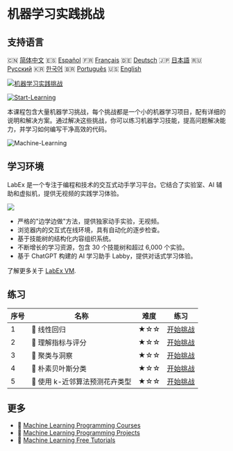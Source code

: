 # 机器学习实践挑战

## 支持语言

🇨🇳 [简体中文](README_zh.md) 🇪🇸 [Español](README_es.md) 🇫🇷 [Français](README_fr.md) 🇩🇪 [Deutsch](README_de.md) 🇯🇵 [日本語](README_ja.md) 🇷🇺 [Русский](README_ru.md) 🇰🇷 [한국어](README_ko.md) 🇧🇷 [Português](README_pt.md) 🇺🇸 [English](README.md) 

[![机器学习实践挑战](https://cover-creator.labex.io/ml-practice-challenges.png?lang=zh)](https://labex.io/zh/courses/ml-practice-challenges)

[![Start-Learning](https://img.shields.io/badge/Start-Learning-whitesmoke?style=for-the-badge)](https://labex.io/zh/courses/ml-practice-challenges)

本课程包含大量机器学习挑战，每个挑战都是一个小的机器学习项目，配有详细的说明和解决方案。通过解决这些挑战，你可以练习机器学习技能，提高问题解决能力，并学习如何编写干净高效的代码。

![Machine-Learning](https://img.shields.io/badge/Machine-Learning-whitesmoke?style=for-the-badge&logo=machine-learning)


## 学习环境

LabEx 是一个专注于编程和技术的交互式动手学习平台。它结合了实验室、AI 辅助和虚拟机，提供无视频的实践学习体验。

![](https://tutorial-screenshot.getvm.io/images/vm-1725247253.png)

- 严格的"边学边做"方法，提供独家动手实验，无视频。
- 浏览器内的交互式在线环境，具有自动化的逐步检查。
- 基于技能树的结构化内容组织系统。
- 不断增长的学习资源，包含 30 个技能树和超过 6,000 个实验。
- 基于 ChatGPT 构建的 AI 学习助手 Labby，提供对话式学习体验。

了解更多关于 [LabEx VM](https://support.labex.io/using-labex/virtual-machine).

## 练习

|   序号 | 名称                           | 难度   | 练习                                                                                                                          |
|--------|--------------------------------|--------|-------------------------------------------------------------------------------------------------------------------------------|
|      1 | 🎯 线性回归                    | ★☆☆    | <a target='_blank' href='https://labex.io/zh/labs/python-linear-regression-185171'>开始挑战</a>                               |
|      2 | 🎯 理解指标与评分              | ★☆☆    | <a target='_blank' href='https://labex.io/zh/labs/python-understanding-metrics-and-scoring-185172'>开始挑战</a>               |
|      3 | 🎯 聚类与洞察                  | ★☆☆    | <a target='_blank' href='https://labex.io/zh/labs/python-clustering-and-insights-198286'>开始挑战</a>                         |
|      4 | 🎯 朴素贝叶斯分类              | ★☆☆    | <a target='_blank' href='https://labex.io/zh/labs/python-naive-bayes-classification-250427'>开始挑战</a>                      |
|      5 | 🎯 使用 k-近邻算法预测花卉类型 | ★☆☆    | <a target='_blank' href='https://labex.io/zh/labs/sklearn-predicting-flower-types-with-nearest-neighbors-256147'>开始挑战</a> |

## 更多

- 🔗 [Machine Learning Programming Courses](https://github.com/labex-labs/awesome-programming-courses)
- 🔗 [Machine Learning Programming Projects](https://github.com/labex-labs/awesome-programming-projects)
- 🔗 [Machine Learning Free Tutorials](https://github.com/labex-labs/ml-free-tutorials)

